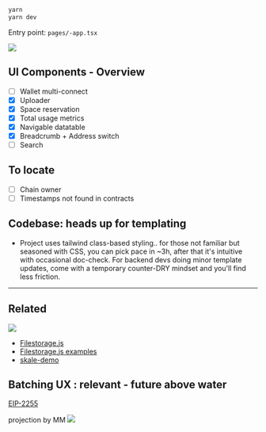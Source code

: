 ```bash
yarn
yarn dev
```

Entry point: `pages/-app.tsx`

![](https://i.imgur.com/yTDydFu.png)

## UI Components - Overview

- [ ] Wallet multi-connect
- [x] Uploader
- [x] Space reservation 
- [x] Total usage metrics
- [x] Navigable datatable
- [x] Breadcrumb + Address switch
- [ ] Search

## To locate

- [ ] Chain owner
- [ ] Timestamps not found in contracts

## Codebase: heads up for templating

- Project uses tailwind class-based styling.. for those not familiar but seasoned with CSS, you can pick pace in ~3h, after that it's intuitive with occasional doc-check. For backend devs doing minor template updates, come with a temporary counter-DRY mindset and you'll find less friction.

----

## Related

![](https://lh4.googleusercontent.com/L7QDeVkbeC3ps2OIynXJCspjsrTUJHsEGIdL_0q0IjIVfoztd9T5dnGyEGvvJotH6dBrhr7czgMdpiWrmneYcwpBk8t2GULhl4FxdN2CAw6IkvGcUdGLiAix7uVes0dGR1tGNPC-)

- [Filestorage.js](https://github.com/skalenetwork/filestorage.js/tree/1.0.1-develop.5)
- [Filestorage.js examples](https://docs.skale.network/filestorage.js/1.0.x/) 
- [skale-demo](https://github.com/skalenetwork/skale-demo/tree/master/file-storage)


## Batching UX : relevant - future above water

[EIP-2255](https://eips.ethereum.org/EIPS/eip-2255)

projection by MM
![](https://pbs.twimg.com/media/EIKULr5XsAASISn?format=jpg)